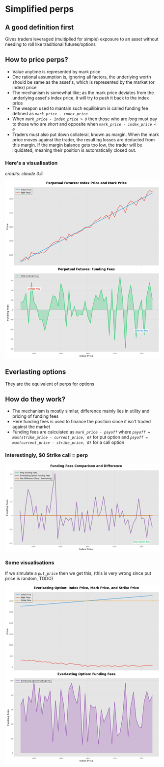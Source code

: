 # Simplified perps

## A good definition first

Gives traders leveraged (multiplied for simple) exposure to an asset without needing to roll like traditional futures/options

## How to price perps?

- Value anytime is represented by mark price
- One rational assumption is, ignoring all factors, the underlying worth should be same as the asset's, which is represented by the market (or index) price
- The mechanism is somewhat like; as the mark price deviates from the underlying asset's index price, it will try to push it back to the index price
- The weapon used to mantain such equilibirum is called funding fee defined as _`mark_price - index_price`_
- When _`mark_price - index_price > 0`_ then those who are _long_ must pay to those who are _short_ and opposite when _`mark_price - index_price < 0`_
- Traders must also put down collateral, known as margin. When the mark price moves against the trader, the resulting losses are deducted from this margin. If the margin balance gets too low, the trader will be liquidated, meaning their position is automatically closed out.

### Here's a visualisation

_credits: claude 3.5_

<img src="./funding-rate-perp.png" alt="Funding Rate Visualization" width="800"/>

## Everlasting options

They are the equivalent of perps for options

## How do they work?

- The mechanism is mostly similar, difference mainly lies in utility and pricing of funding fees
- Here funding fees is used to finance the position since it isn't traded against the market
- Funding fees are calculated as _`mark_price - payoff`_ where _`payoff = max(strike_price - current_price, 0)`_ for put option and _`payoff = max(current_price - strike_price, 0)`_ for a call option

### Interestingly, $0 Strike call = perp

<img src="./zero-dollar-call.png" alt="$0 Call" width="800"/>

### Some visualisations

If we simulate a _`put_price`_ then we get this, (this is very wrong since put price is random, TODO)

<img src="./simulated-put.png" alt="$0 Call" width="800"/>
